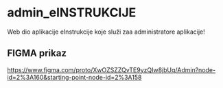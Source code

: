 # admin_eINSTRUKCIJE

Web dio aplikacije eInstrukcije koje služi zaa administratore aplikacije!

## FIGMA prikaz

https://www.figma.com/proto/XwOZSZZQvTE9yzQIw8jbUq/Admin?node-id=2%3A160&starting-point-node-id=2%3A158
